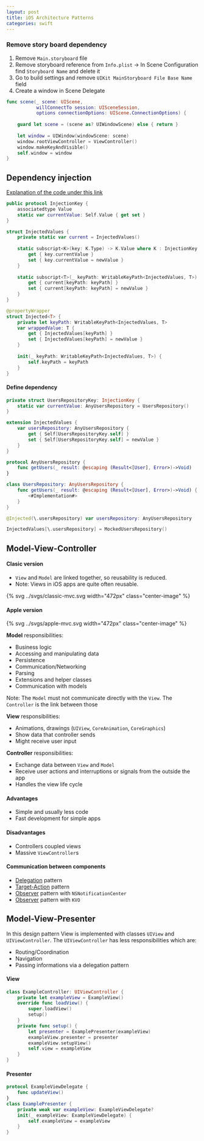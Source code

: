 ```yaml
---
layout: post
title: iOS Architecture Patterns
categories: swift
---
```



### Remove story board dependency

1. Remove `Main.storyboard` file
1. Remove storyboard reference from `Info.plist` &rarr; In Scene Configuration find `Storyboard Name` and delete it
1. Go to build settings and remove `UIKit MainStoryboard File Base Name` field
1. Create a window in Scene Delegate

```swift
func scene(_ scene: UIScene,
           willConnectTo session: UISceneSession,
           options connectionOptions: UIScene.ConnectionOptions) {
    
    guard let scene = (scene as? UIWindowScene) else { return }
    
    let window = UIWindow(windowScene: scene)
    window.rootViewController = ViewController()
    window.makeKeyAndVisible()
    self.window = window
}
```

## Dependency injection

[Explanation of the code under this link](https://www.avanderlee.com/swift/dependency-injection/)


```swift
public protocol InjectionKey {
    associatedtype Value
    static var currentValue: Self.Value { get set }
}
```

```swift
struct InjectedValues {
    private static var current = InjectedValues()
    
    static subscript<K>(key: K.Type) -> K.Value where K : InjectionKey {
        get { key.currentValue }
        set { key.currentValue = newValue }
    }
    
    static subscript<T>(_ keyPath: WritableKeyPath<InjectedValues, T>) -> T {
        get { current[keyPath: keyPath] }
        set { current[keyPath: keyPath] = newValue }
    }
}
```

```swift
@propertyWrapper
struct Injected<T> {
    private let keyPath: WritableKeyPath<InjectedValues, T>
    var wrappedValue: T {
        get { InjectedValues[keyPath] }
        set { InjectedValues[keyPath] = newValue }
    }
    
    init(_ keyPath: WritableKeyPath<InjectedValues, T>) {
        self.keyPath = keyPath
    }
}
```

#### Define dependency

```swift
private struct UsersRepositoryKey: InjectionKey {
    static var currentValue: AnyUsersRepository = UsersRepository()
}

extension InjectedValues {
    var usersRepository: AnyUsersRepository {
        get { Self[UsersRepositoryKey.self] }
        set { Self[UsersRepositoryKey.self] = newValue }
    }
}

protocol AnyUsersRepository {
    func getUsers(_ result: @escaping (Result<[User], Error>)->Void)
}

class UsersRepository: AnyUsersRepository {
    func getUsers(_ result: @escaping (Result<[User], Error>)->Void) {
        <#Implementation#>
    }
}
```

```swift
@Injected(\.usersRepository) var usersRepository: AnyUsersRepository
```

```swift
InjectedValues[\.usersRepository] = MockedUsersRepository()
```

## Model-View-Controller

#### Clasic version

- `View` and `Model` are linked together, so reusability is reduced.
- Note: Views in iOS apps are quite often reusable.

<p>
 {% svg ../svgs/classic-mvc.svg width="472px" class="center-image" %}
</p>

#### Apple version

<p>
 {% svg ../svgs/apple-mvc.svg width="472px" class="center-image" %}
</p>

**Model** responsibilities: 

- Business logic
- Accessing and manipulating data
- Persistence
- Communication/Networking 
- Parsing
- Extensions and helper classes
- Communication with models

Note: The `Model` must not communicate directly with the `View`. The `Controller` is the link between those

**View** responsibilities:

- Animations, drawings (`UIView`,  `CoreAnimation`, `CoreGraphics`)
- Show data that controller sends
- Might receive user input

**Controller** responsibilities:

-  Exchange data between `View` and `Model`
- Receive user actions and interruptions or signals from the outside the app
- Handles the view life cycle

#### Advantages

- Simple and usually less code
- Fast development for simple apps

#### Disadvantages

- Controllers coupled views
- Massive `ViewController`s

#### Communication between components

- [Delegation](https://developer.apple.com/library/archive/documentation/General/Conceptual/Devpedia-CocoaApp/TargetAction.html) pattern
- [Target-Action](https://developer.apple.com/library/archive/documentation/General/Conceptual/Devpedia-CocoaApp/TargetAction.html) pattern
- [Observer](https://developer.apple.com/documentation/foundation/nsnotificationcenter) pattern with `NSNotificationCenter`
- [Observer](https://developer.apple.com/documentation/swift/using-key-value-observing-in-swift) pattern with `KVO`

## Model-View-Presenter

In this design pattern View is implemented with classes `UIView` and `UIViewController`. The `UIViewController` has less responsibilities which are:

- Routing/Coordination
- Navigation
- Passing informations via a delegation pattern

#### View

```swift
class ExampleController: UIViewController {
	private let exampleView = ExampleView()
	override func loadView() {
		super.loadView()
		setup()
	}
	private func setup() {
		let presenter = ExamplePresenter(exampleView)
		exampleView.presenter = presenter
		exampleView.setupView()
		self.view = exampleView
	}
}
```


#### Presenter

```swift
protocol ExampleViewDelegate {
	func updateView()
}
class ExamplePresenter {
	private weak var exampleView: ExampleViewDelegate?
	init(_ exampleView: ExampleViewDelegate) {
		self.exampleView = exampleView
	}
}
```


<!--
## VIPER

**`Entity.swift`**

```swift
struct User: Codable {
    let name: String
}
```

**`Interactor.swift`**

```swift
enum FetchError: Error {
    case failed
}

protocol AnyInteractor {
    var presenter: AnyPresenter? { get set }
    
    func getUsers()
}

class UserInteractor: AnyInteractor {
    @Injected(\.usersRepository) var usersRepository: AnyUsersRepository
    
    var presenter: AnyPresenter?
    
    func getUsers() {
        usersRepository.getUsers { [weak self] in self?.presenter?.interactorDidFetchUsers(with: $0) }
    }
}
```


**`Presenter.swift`**

```swift
protocol AnyPresenter {
    var router: AnyRouter? { get set }
    var interactor: AnyInteractor? { get set }
    var view: AnyView? { get set }
    
    func interactorDidFetchUsers(with result: Result<[User], Error>)
}

class UserPresenter: AnyPresenter {
    func interactorDidFetchUsers(with result: Result<[User], Error>) {
        switch result {
        case let .success(users):
            view?.update(with: users)
        case let .failure(error):
            view?.update(with: error.localizedDescription)
        }
    }
    
    var router: AnyRouter?
    
    var interactor: AnyInteractor? {
        didSet {
            interactor?.getUsers()
        }
    }
    
    var view: AnyView?
}
```

**`Router.swift`**

```swift
typealias EntryPoint = AnyView & UIViewController

protocol AnyRouter {
    var entry: EntryPoint? { get }
    static func start() -> AnyRouter
}

class UserRouter: AnyRouter {
    var entry: EntryPoint?
    
    
    static func start() -> AnyRouter {
        let router = UserRouter()
        
        var view: AnyView = UserViewController()
        var presenter: AnyPresenter = UserPresenter()
        var interactor: AnyInteractor = UserInteractor()
        
        view.presenter = presenter
        
        interactor.presenter = presenter
        
        presenter.router = router
        presenter.view = view
        presenter.interactor = interactor
        
        router.entry = view as? EntryPoint
        
        return router
    }
}



//There are a few retain cycles with view, presenter, router and interactor. One option you can do is to make those protocols conforms to AnyObject, and mark these references as "weak":
//1. router's ref to presenter
//2. router's ref to view
//3. presenter's ref to view
//4. interactor's ref to presenter
```

**`View.swift`**

```swift
protocol AnyView {
    var presenter: AnyPresenter? { get set }
    
    func update(with users: [User])
    func update(with error: String)
}

class UserViewController: UIViewController, AnyView {
    
    
    var presenter: AnyPresenter?
    
    private let tableView: UITableView = {
        let tableView = UITableView()
        tableView.register(UITableViewCell.self, forCellReuseIdentifier: "cell")
        tableView.isHidden = true
        return tableView
    }()
    
    var users = [User]()
    
    override func viewDidLoad() {
        super.viewDidLoad()
        view.addSubview(tableView)
        tableView.delegate = self
        tableView.dataSource = self
    }
    
    override func viewDidLayoutSubviews() {
        super.viewDidLayoutSubviews()
        tableView.frame = view.bounds
    }
    
    func update(with users: [User]) {
        DispatchQueue.main.async {
            self.users = users
            self.tableView.reloadData()
            self.tableView.isHidden = false
        }
    }
    
    func update(with error: String) {
        
    }
}


extension UserViewController: UITableViewDelegate, UITableViewDataSource {
    func tableView(_ tableView: UITableView, numberOfRowsInSection section: Int) -> Int {
        users.count
    }
    
    func tableView(_ tableView: UITableView, cellForRowAt indexPath: IndexPath) -> UITableViewCell {
        let cell = tableView.dequeueReusableCell(withIdentifier: "cell", for: indexPath)
        cell.textLabel?.text = users[indexPath.row].name
        return cell
    }
}
```



# Factory

```swift
protocol ImageReader {
    func getDecodeImage() -> DecodedImage
}

class DecodedImage {
    private var image: String

    init(image: String) {
        self.image = image
    }

    var description: String {
        "\(image): is decoded"
    }
}

class GifReader: ImageReader {
    private var decodedImage: DecodedImage

    init(image: String) {
        self.decodedImage = DecodedImage(image: image)
    }

    func getDecodeImage() -> DecodedImage {
        decodedImage
    }
}

class JpegReader: ImageReader {
    private var decodedImage: DecodedImage

    init(image: String) {
        decodedImage = DecodedImage(image: image)
    }

    func getDecodeImage() -> DecodedImage {
        decodedImage
    }
}

func runFactoryExample() {
    let reader: ImageReader
    let format = "gif"
    let image = "example image"

    switch format {
    case "gif":
        reader = GifReader(image: image)
    default:
        reader = JpegReader(image: image)
    }
    
    let decodedImage = reader.getDecodeImage()
    print(decodedImage.description)
}
```


```swift

protocol Observer<ValueType> {
    associatedtype ValueType
    func update(value: ValueType)
}

struct Subject<T> {    
    private var observers: [(T) -> Void] = []
    
    mutating func attach<O: Observer>(observer: O) where O.ValueType == T {
        observers.append { observer.update(value: $0) }
    }

    func notyfi(value: T) {
        for observer in observers {
            observer(value)
        }
    }
}

class ConcreteObserver: Observer {
    func update(value: String) {
        print("received: \(value)")
    }
}

func runObserverExample() {
    var subject = Subject<String>()

    let observer1 = ConcreteObserver()
    subject.attach(observer: observer1)

    let observer2 = ConcreteObserver()
    subject.attach(observer: observer2)
    
    subject.notyfi(value: "some string")
}

// Version with more modern syntax
/*
protocol Observer<ValueType> {
    associatedtype ValueType
    func update(value: ValueType)
}

struct Subject<T> {
    private var observers = Array<any Observer<T>>()

    mutating func attach(observer: any Observer<T>) {
        observers.append(observer)
    }

    func notify(value: T) {
        for observer in observers {
            observer.update(value: value)
        }
    }
}
*/

```
-->